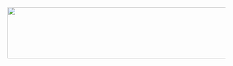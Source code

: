 
<a href="https://github.com/devxb/gitanimals">
  <img
    src="https://render.gitanimals.org/lines/koohrim12"
    width="600"
    height="120"
  />
</a>
  
